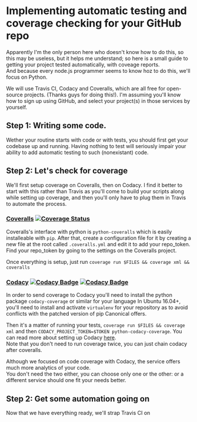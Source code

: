 # Implementing automatic testing and coverage checking for your GitHub repo

Apparently I'm the only person here who doesn't know how to do this, so this may be useless, but it helps me understand; so here is a small guide to getting your project tested automatically, with coveage reports.  
And because every node.js programmer seems to know hoz to do this, we'll focus on Python.

We will use Travis CI, Codacy and Coveralls, which are all free for open-source projects. (Thanks guys for doing this!). I'm assuming you'll know how to sign up using GitHub, and select your project(s) in those services by yourself. 

## Step 1: Writing some code.

Wether your routine starts with code or with tests, you should first get your codebase up and running. Having nothing to test will seriously impair your ability to add automatic testing to such (nonexistant) code.

## Step 2: Let's check for coverage

We'll first setup coverage on Coveralls, then on Codacy. I find it better to start with this rather than Travis as you'll come to build your scripts along while setting up coverage, and then you'll only have to plug them in Travis to automate the process.

### [Coveralls](https://coveralls.io/) [![Coverage Status](https://coveralls.io/repos/github/SolarLiner/implementing-testing/badge.svg?branch=master)](https://coveralls.io/github/SolarLiner/implementing-testing?branch=master)

Coveralls's interface with python is `python-coveralls` which is easily installeable with `pip`. After that, create a configuration file for it by creating a new file at the root called `.coveralls.yml` and edit it to add your repo\_token. Find your repo\_token by going to the settings on the Coveralls project.

Once everything is setup, just run  `coverage run $FILES && coverage xml && coveralls`

### [Codacy](https://www.codacy.com/) [![Codacy Badge](https://api.codacy.com/project/badge/Grade/762b882cc76a4fddbd56587dfcbc275d)](https://www.codacy.com/app/solarliner/implementing-testing?utm_source=github.com&amp;utm_medium=referral&amp;utm_content=SolarLiner/implementing-testing&amp;utm_campaign=Badge_Grade) [![Codacy Badge](https://api.codacy.com/project/badge/Coverage/762b882cc76a4fddbd56587dfcbc275d)](https://www.codacy.com/app/solarliner/implementing-testing?utm_source=github.com&utm_medium=referral&utm_content=SolarLiner/implementing-testing&utm_campaign=Badge_Coverage)

In order to send coverage to Codacy you'll need to install the python package `codacy-coverage` or similar for your language In Ubuntu 16.04+, you'll need to install and activate `virtualenv` for your repository as to avoid conflicts with the patched version of pip Canonical offers.

Then it's a matter of running your tests, `coverage run $FILES && coverage xml` and then `CODACY_PROJECT_TOKEN=$TOKEN python-codacy-coverage`. You can read more about setting up Codacy [here](https://support.codacy.com/hc/en-us/articles/207993835-Add-coverage-to-your-repo).  
Note that you don't need to run coverage twice, you can just chain codacy after coveralls.

Although we focused on code coverage with Codacy, the service offers much more analytics of your code.  
You don't need the two either, you can choose only one or the other: or a different service should one fit your needs better.

## Step 2: Get some automation going on

Now that we have everything ready, we'll strap Travis CI on